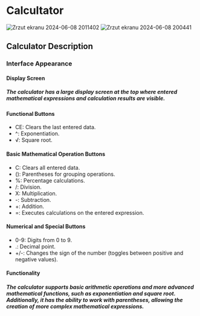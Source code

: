 # Calcultator 

![Zrzut ekranu 2024-06-08 2011402](https://github.com/Patrykus9371/Android_Studio_Project/assets/59690880/db923ea2-f18b-4a4e-a9b4-ad26f8812228) 
![Zrzut ekranu 2024-06-08 200441](https://github.com/Patrykus9371/Android_Studio_Project/assets/59690880/215058b1-f7df-41a0-ba4a-bdc5a8ed7437)


## Calculator Description
### Interface Appearance
#### Display Screen
##### The calculator has a large display screen at the top where entered mathematical expressions and calculation results are visible. 
#### Functional Buttons
- CE: Clears the last entered data.
- ^: Exponentiation.
- √: Square root.
#### Basic Mathematical Operation Buttons
 - C: Clears all entered data.
 - (): Parentheses for grouping operations.
 - %: Percentage calculations.
- /: Division.
 - X: Multiplication.
 - -: Subtraction.
- +: Addition.
 - =: Executes calculations on the entered expression.
#### Numerical and Special Buttons
 - 0-9: Digits from 0 to 9.
 - .: Decimal point.
 - +/-: Changes the sign of the number (toggles between positive and negative values).
#### Functionality
##### The calculator supports basic arithmetic operations and more advanced mathematical functions, such as exponentiation and square root. Additionally, it has the ability to work with parentheses, allowing the creation of more complex mathematical expressions.
